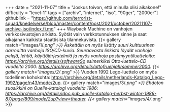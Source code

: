 +++
date = "2021-11-07"
title = "Joskus toivon, että minulla olisi aikakone!"
difficulty = "level-1"
tags = ["archiv", "internet", "iso", "90ger", "2000er"]
githublink = "https://github.com/terrorist-squad/knedelverse/blob/master/content/post/2021/october/20211107-archive-iso/index.fi.md"
+++
Wayback Machine on vanhojen verkkosivustojen arkisto. Syötät vain verkkotunnuksen sinne ja saat aikajanan kaikista staattisista tilannekuvista.
{{< gallery match="images/1/*.png" >}}
Äskettäin on myös lisätty suuri kulttuurinen aarreaitta vanhoja ISO/CD-kuvia. Seuraavasta linkistä löydät vanhoja pelejä, lehtiä, käyttöjärjestelmiä ja myös vanhoja postimyyntiluetteloita: https://archive.org/details/softwareSo esimerkiksi Otto-luettelo-CD vuodelta 2000: https://archive.org/details/ottofruehjahrsommer2000.
{{< gallery match="images/2/*.png" >}}
Vuoden 1992 Lego-luettelo on myös todellinen kohokohta: https://archive.org/details/netherlands-Katalog_Lego-1992/page/n43/mode/2up.
{{< gallery match="images/3/*.png" >}}
Ehdoton suosikkini on Quelle-katalogi vuodelta 1986: https://archive.org/details/idoc.pub_quelle-katalog-herbst-winter-1986-87/page/899/mode/2up?view=theater.
{{< gallery match="images/4/*.png" >}}

